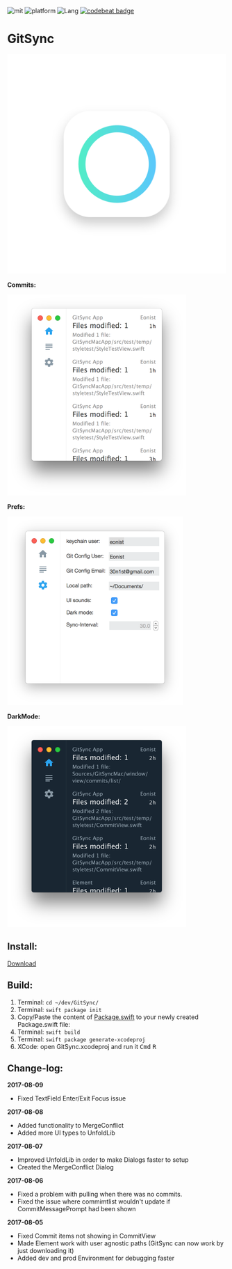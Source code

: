 ![mit](https://img.shields.io/badge/License-MIT-brightgreen.svg) ![platform](https://img.shields.io/badge/Platform-macOS-blue.svg) ![Lang](https://img.shields.io/badge/Language-Swift-orange.svg) [![codebeat badge](https://codebeat.co/badges/5c7a5051-2fa6-45c1-9c2c-0db5fe70837b)](https://codebeat.co/projects/github-com-eonist-gitsyncosx) 


# GitSync
<img width="516" alt="img" src="https://raw.githubusercontent.com/stylekit/img/master/Element210-01.png">

**Commits:**

<img width="412" alt="img" src="https://raw.githubusercontent.com/stylekit/img/master/Screen Shot 2017-06-07 at 18.01.40.png">

**Prefs:** 

<img width="404" alt="img" src="https://raw.githubusercontent.com/stylekit/img/master/Screen Shot 2017-06-07 at 23.34.36.png">

**DarkMode:**	

<img width="412" alt="img" src="https://raw.githubusercontent.com/stylekit/img/master/Screen Shot 2017-06-07 at 17.49.33 copy.png">

## Install:

[Download](https://github.com/eonist/GitSync/releases) 

## Build:

1. Terminal: `cd ~/dev/GitSync/` 
2. Terminal: `swift package init` 
3. Copy/Paste the content of [Package.swift](https://github.com/eonist/Element/blob/master/Package.swift) to your newly created Package.swift file:
4. Terminal: `swift build` 
5. Terminal: `swift package generate-xcodeproj` 
6. XCode: open GitSync.xcodeproj and run it <kbd>Cmd</kbd>  <kbd>R</kbd>

## Change-log:

**2017-08-09**
- Fixed TextField Enter/Exit Focus issue

**2017-08-08**
- Added functionality to MergeConflict
- Added more UI types to UnfoldLib

**2017-08-07**
- Improved UnfoldLib in order to make Dialogs faster to setup
- Created the MergeConflict Dialog

**2017-08-06**
- Fixed a problem with pulling when there was no commits.
- Fixed the issue where commimtlist wouldn't update if CommitMessagePrompt had been shown

**2017-08-05**
- Fixed Commit items not showing in CommitView
- Made Element work with user agnostic paths (GitSync can now work by just downloading it)
- Added dev and prod Environment for debugging faster
